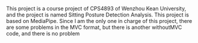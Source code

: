 This project is a course project of CPS4893 of Wenzhou Kean University, and the project is named Sitting Posture Detection Analysis. This project is based on MediaPipe. Since I am the only one in charge of this project, there are some problems in the MVC format, but there is another withoutMVC code, and there is no problem
